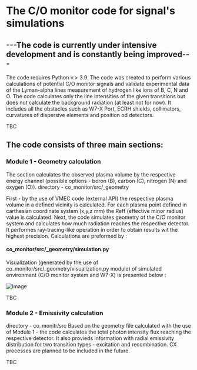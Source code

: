 

# The C/O monitor code for signal's simulations

## ---The code is currently under intensive development and is constantly being improved---

The code requires Python v.> 3.9.
The code was created to perform various calculations of potential C/O monitor signals and validate experimental data of the Lyman-alpha lines measurement of hydrogen like ions of B, C, N and O. The code calculates only the line intensities of the given transitions but does not calculate the background radiation (at least not for now). It includes all the obstacles such as W7-X Port, ECRH shields, collimators, curvatures of dispersive elements and position od detectors. 

TBC


## The code consists of three main sections:
### Module 1 - Geometry calculation

The section calculates the observed plasma volume by the respective energy channel (possible options - boron (B), carbon (C), nitrogen (N) and oxygen (O)). 
directory - co_monitor/src/_geometry 

First - by the use of VMEC code (external API) the respective plasma volume in a defined vicinity is calculated. For each plasma point defined in carthesian coordinate system (x,y,z  mm) the Reff (effective minor radius) value is calculated. 
Next, the code simulates geometry of the C/O monitor system and calculates how much radiation reaches the respective detector. It performes ray-tracing-like operation in order to obtain results wit the highest precision. 
Calculations are preformed by : 
#### co_monitor/src/_geometry/simulation.py

Visualization (generated by the use of co_monitor/src/_geometry/visualization.py module) of simulated environment (C/O monitor system and W7-X) is presented below :

![image](https://user-images.githubusercontent.com/53053987/218479276-a48353f5-eb2e-41cd-b642-afe016b43731.png)

TBC


### Module 2 - Emissivity calculation

directory - co_monitr/src
Based on the geometry file calculated with the use of Module 1 - the code calculates the total photon intensity flux reaching the respective detector.
It also provieds information with radial emissivity distribution for two transition types - excitation and recombination. CX processes are planned to be included in the future.

TBC
